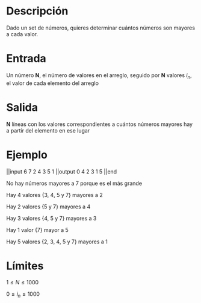 # Descripción

Dado un set de números, quieres determinar cuántos números son mayores a cada valor.

# Entrada

Un número **N**, el número de valores en el arreglo, seguido por **N** valores $i_n$, el valor de cada elemento del arreglo

# Salida

**N** líneas con los valores correspondientes a cuántos números mayores hay a partir del elemento en ese lugar

# Ejemplo

||input
6
7 2 4 3 5 1
||output
0
4
2
3
1
5
||end

No hay números mayores a 7 porque es el más grande

Hay 4 valores {3, 4, 5 y 7} mayores a 2

Hay 2 valores {5 y 7} mayores a 4

Hay 3 valores {4, 5 y 7} mayores a 3

Hay 1 valor {7} mayor a 5

Hay 5 valores {2, 3, 4, 5 y 7} mayores a 1

# Límites

$1 \le N \le 1000$

$0 \le i_n \le 1000$
